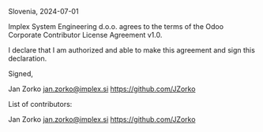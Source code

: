 Slovenia, 2024-07-01

Implex System Engineering d.o.o. agrees to the terms of the Odoo Corporate Contributor License
Agreement v1.0.

I declare that I am authorized and able to make this agreement and sign this
declaration.

Signed,

Jan Zorko jan.zorko@implex.si https://github.com/JZorko

List of contributors:

Jan Zorko jan.zorko@implex.si https://github.com/JZorko

